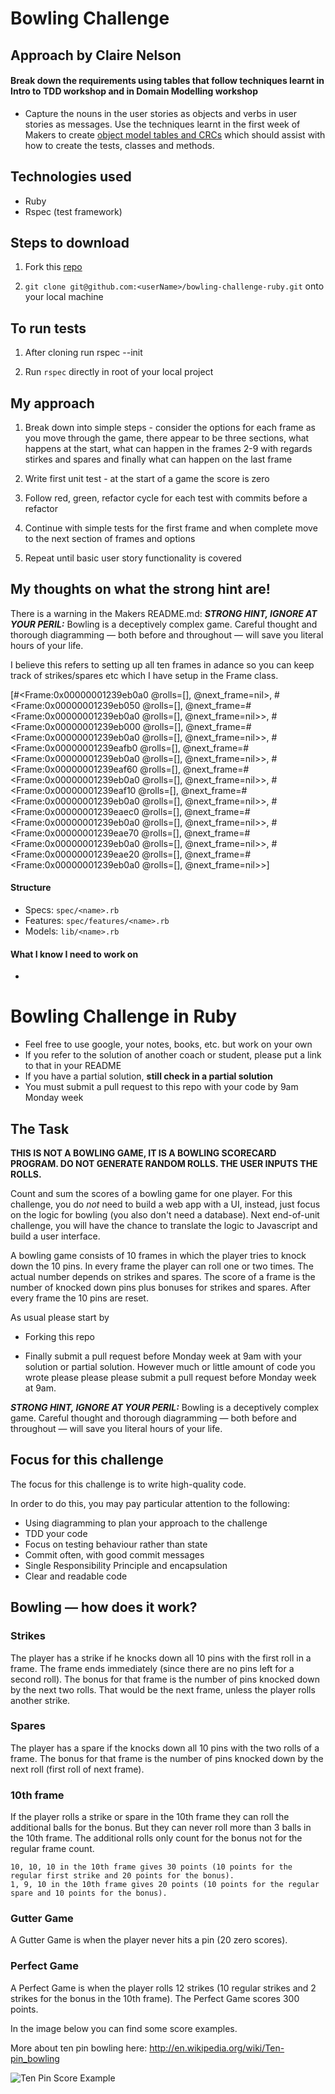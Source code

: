 Bowling Challenge
=================

## Approach by Claire Nelson

#### Break down the requirements using tables that follow techniques learnt in Intro to TDD workshop and in Domain Modelling workshop

- Capture the nouns in the user stories as objects and verbs in user stories as messages. Use the techniques learnt in the first week of Makers to create [object model tables and CRCs](https://github.com/nelsonclaire/bowling-challenge-ruby/blob/master/task_stories/user_stories.md) which should assist with how to create the tests, classes and methods. 


## Technologies used

- Ruby
- Rspec (test framework)



## Steps to download

1. Fork this [repo](https://github.com/nelsonclaire/chitter-challenge)

2. `git clone git@github.com:<userName>/bowling-challenge-ruby.git` onto your local machine


## To run tests

1. After cloning run rspec --init 

2. Run `rspec` directly in root of your local project


## My approach

1. Break down into simple steps - consider the options for each frame as you move through the game, there appear to be three sections, what happens at the start, what can happen in the frames 2-9 with regards stirkes and spares and finally what can happen on the last frame

2. Write first unit test - at the start of a game the score is zero

3. Follow red, green, refactor cycle for each test with commits before a refactor

4. Continue with simple tests for the first frame and when complete move to the next section of frames and options

5. Repeat until basic user story functionality is covered

## My thoughts on what the strong hint are!

There is a warning in the Makers README.md: ___STRONG HINT, IGNORE AT YOUR PERIL:___ Bowling is a deceptively complex game. Careful thought and thorough diagramming — both before and throughout — will save you literal hours of your life.

I believe this refers to setting up all ten frames in adance so you can keep track of strikes/spares etc which I have setup in the Frame class.

[#<Frame:0x00000001239eb0a0 @rolls=[], @next_frame=nil>, 
#<Frame:0x00000001239eb050 @rolls=[], @next_frame=#<Frame:0x00000001239eb0a0 @rolls=[], @next_frame=nil>>, 
#<Frame:0x00000001239eb000 @rolls=[], @next_frame=#<Frame:0x00000001239eb0a0 @rolls=[], @next_frame=nil>>,
#<Frame:0x00000001239eafb0 @rolls=[], @next_frame=#<Frame:0x00000001239eb0a0 @rolls=[], @next_frame=nil>>, 
#<Frame:0x00000001239eaf60 @rolls=[], @next_frame=#<Frame:0x00000001239eb0a0 @rolls=[], @next_frame=nil>>, 
#<Frame:0x00000001239eaf10 @rolls=[], @next_frame=#<Frame:0x00000001239eb0a0 @rolls=[], @next_frame=nil>>, 
#<Frame:0x00000001239eaec0 @rolls=[], @next_frame=#<Frame:0x00000001239eb0a0 @rolls=[], @next_frame=nil>>, 
#<Frame:0x00000001239eae70 @rolls=[], @next_frame=#<Frame:0x00000001239eb0a0 @rolls=[], @next_frame=nil>>, 
#<Frame:0x00000001239eae20 @rolls=[], @next_frame=#<Frame:0x00000001239eb0a0 @rolls=[], @next_frame=nil>>]


#### Structure
- Specs: `spec/<name>.rb`
- Features: `spec/features/<name>.rb`
- Models: `lib/<name>.rb`

#### What I know I need to work on
- 




Bowling Challenge in Ruby
=================

* Feel free to use google, your notes, books, etc. but work on your own
* If you refer to the solution of another coach or student, please put a link to that in your README
* If you have a partial solution, **still check in a partial solution**
* You must submit a pull request to this repo with your code by 9am Monday week

## The Task

**THIS IS NOT A BOWLING GAME, IT IS A BOWLING SCORECARD PROGRAM. DO NOT GENERATE RANDOM ROLLS. THE USER INPUTS THE ROLLS.**

Count and sum the scores of a bowling game for one player. For this challenge, you do _not_ need to build a web app with a UI, instead, just focus on the logic for bowling (you also don't need a database). Next end-of-unit challenge, you will have the chance to translate the logic to Javascript and build a user interface.

A bowling game consists of 10 frames in which the player tries to knock down the 10 pins. In every frame the player can roll one or two times. The actual number depends on strikes and spares. The score of a frame is the number of knocked down pins plus bonuses for strikes and spares. After every frame the 10 pins are reset.

As usual please start by

* Forking this repo

* Finally submit a pull request before Monday week at 9am with your solution or partial solution.  However much or little amount of code you wrote please please please submit a pull request before Monday week at 9am. 

___STRONG HINT, IGNORE AT YOUR PERIL:___ Bowling is a deceptively complex game. Careful thought and thorough diagramming — both before and throughout — will save you literal hours of your life.

## Focus for this challenge
The focus for this challenge is to write high-quality code.

In order to do this, you may pay particular attention to the following:
* Using diagramming to plan your approach to the challenge
* TDD your code
* Focus on testing behaviour rather than state
* Commit often, with good commit messages
* Single Responsibility Principle and encapsulation
* Clear and readable code

## Bowling — how does it work?

### Strikes

The player has a strike if he knocks down all 10 pins with the first roll in a frame. The frame ends immediately (since there are no pins left for a second roll). The bonus for that frame is the number of pins knocked down by the next two rolls. That would be the next frame, unless the player rolls another strike.

### Spares

The player has a spare if the knocks down all 10 pins with the two rolls of a frame. The bonus for that frame is the number of pins knocked down by the next roll (first roll of next frame).

### 10th frame

If the player rolls a strike or spare in the 10th frame they can roll the additional balls for the bonus. But they can never roll more than 3 balls in the 10th frame. The additional rolls only count for the bonus not for the regular frame count.

    10, 10, 10 in the 10th frame gives 30 points (10 points for the regular first strike and 20 points for the bonus).
    1, 9, 10 in the 10th frame gives 20 points (10 points for the regular spare and 10 points for the bonus).

### Gutter Game

A Gutter Game is when the player never hits a pin (20 zero scores).

### Perfect Game

A Perfect Game is when the player rolls 12 strikes (10 regular strikes and 2 strikes for the bonus in the 10th frame). The Perfect Game scores 300 points.

In the image below you can find some score examples.

More about ten pin bowling here: http://en.wikipedia.org/wiki/Ten-pin_bowling

![Ten Pin Score Example](images/example_ten_pin_scoring.png)
